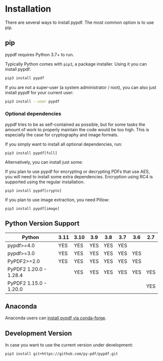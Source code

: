 # Installation

There are several ways to install pypdf. The most common option is to use pip.

## pip

pypdf requires Python 3.7+ to run.

Typically Python comes with `pip3`, a package installer. Using it you can
install pypdf:

```bash
pip3 install pypdf
```

If you are not a super-user (a system administrator / root), you can also just
install pypdf for your current user:

```bash
pip3 install --user pypdf
```

### Optional dependencies

pypdf tries to be as self-contained as possible, but for some tasks the amount
of work to properly maintain the code would be too high. This is especially the
case for cryptography and image formats.

If you simply want to install all optional dependencies, run:

```
pip3 install pypdf[full]
```

Alternatively, you can install just some:

If you plan to use pypdf for encrypting or decrypting PDFs that use AES, you
will need to install some extra dependencies. Encryption using RC4 is supported
using the regular installation.

```
pip3 install pypdf[crypto]
```

If you plan to use image extraction, you need Pillow:

```
pip3 install pypdf[image]
```

## Python Version Support

| Python                 | 3.11 | 3.10 | 3.9 | 3.8 | 3.7 | 3.6 | 2.7 |
| ---------------------- | ---- | ---- | --- | --- | --- | --- | --- |
| pypdf>=4.0             | YES  | YES  | YES | YES | YES |     |     |
| pypdf>=3.0             | YES  | YES  | YES | YES | YES | YES |     |
| PyPDF2>=2.0            | YES  | YES  | YES | YES | YES | YES |     |
| PyPDF2 1.20.0 - 1.28.4 |      | YES  | YES | YES | YES | YES | YES |
| PyPDF2 1.15.0 - 1.20.0 |      |      |     |     |     |     | YES |


## Anaconda

Anaconda users can [install pypdf via conda-forge](https://anaconda.org/conda-forge/pypdf).


## Development Version

In case you want to use the current version under development:

```bash
pip3 install git+https://github.com/py-pdf/pypdf.git
```
